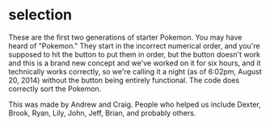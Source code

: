 selection
=========

These are the first two generations of starter Pokemon. You may have heard of "Pokemon." They start in the incorrect numerical order, and you're supposed to hit the button to put them in order, but the button doesn't work and this is a brand new concept and we've worked on it for six hours, and it technically works correctly, so we're calling it a night (as of 6:02pm, August 20, 2014) without the button being entirely functional. The code does correctly sort the Pokemon.

This was made by Andrew and Craig. People who helped us include Dexter, Brook, Ryan, Lily, John, Jeff, Brian, and probably others.
